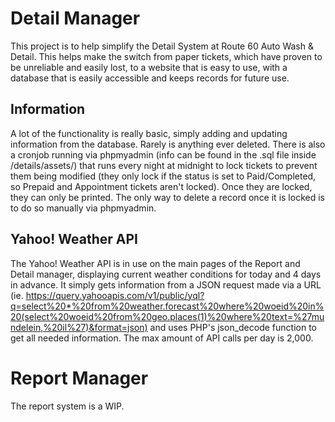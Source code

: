 # Detail Manager

This project is to help simplify the Detail System at Route 60 Auto Wash & Detail. This helps make the switch from paper tickets, which have proven to be unreliable and easily lost, to a website that is easy to use, with a database that is easily accessible and keeps records for future use.

## Information

A lot of the functionality is really basic, simply adding and updating information from the database. Rarely is anything ever deleted. There is also a cronjob running via phpmyadmin (info can be found in the .sql file inside /details/assets/) that runs every night at midnight to lock tickets to prevent them being modified (they only lock if the status is set to Paid/Completed, so Prepaid and Appointment tickets aren't locked). Once they are locked, they can only be printed. The only way to delete a record once it is locked is to do so manually via phpmyadmin.

## Yahoo! Weather API

The Yahoo! Weather API is in use on the main pages of the Report and Detail manager, displaying current weather conditions for today and 4 days in advance. It simply gets information from a JSON request made via a URL (ie. https://query.yahooapis.com/v1/public/yql?q=select%20*%20from%20weather.forecast%20where%20woeid%20in%20(select%20woeid%20from%20geo.places(1)%20where%20text=%27mundelein,%20il%27)&format=json) and uses PHP's json_decode function to get all needed information. The max amount of API calls per day is 2,000.

# Report Manager

The report system is a WIP.